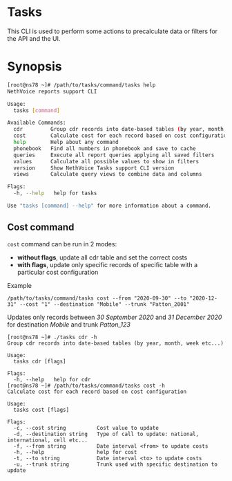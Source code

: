 # Tasks
This CLI is used to perform some actions to precalculate data or filters for the API and the UI.

# Synopsis
```bash
[root@ns78 ~]# /path/to/tasks/command/tasks help
NethVoice reports support CLI

Usage:
  tasks [command]

Available Commands:
  cdr         Group cdr records into date-based tables (by year, month, week etc...)
  cost        Calculate cost for each record based on cost configuration
  help        Help about any command
  phonebook   Find all numbers in phonebook and save to cache
  queries     Execute all report queries applying all saved filters
  values      Calculate all possible values to show in filters
  version     Show NethVoice Tasks support CLI version
  views       Calculate query views to combine data and columns

Flags:
  -h, --help   help for tasks

Use "tasks [command] --help" for more information about a command.
```

## Cost command
`cost` command can be run in 2 modes:
- **without flags**, update all cdr table and set the correct costs
- **with flags**, update only specific records of specific table with a particular cost configuration

Example
```
/path/to/tasks/command/tasks cost --from "2020-09-30" --to "2020-12-31" --cost "1" --destination "Mobile" --trunk "Patton_2001"
```
Updates only records between *30 September 2020* and *31 December 2020* for destination *Mobile* and trunk *Patton_123*

```
[root@ns78 ~]# ./tasks cdr -h
Group cdr records into date-based tables (by year, month, week etc...)

Usage:
  tasks cdr [flags]

Flags:
  -h, --help   help for cdr
[root@ns78 ~]# /path/to/tasks/command/tasks cost -h
Calculate cost for each record based on cost configuration

Usage:
  tasks cost [flags]

Flags:
  -c, --cost string          Cost value to update
  -d, --destination string   Type of call to update: national, international, cell etc...
  -f, --from string          Date interval <from> to update costs
  -h, --help                 help for cost
  -t, --to string            Date interval <to> to update costs
  -u, --trunk string         Trunk used with specific destination to update

```
